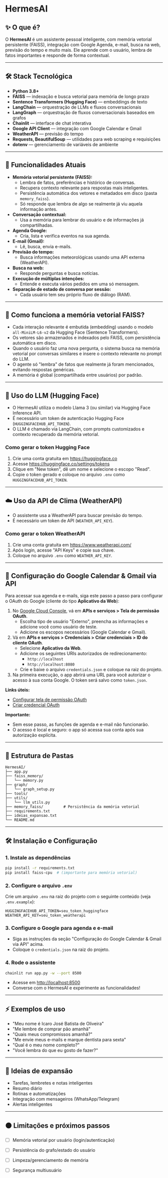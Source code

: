# HermesAI

## ✨ O que é?

O **HermesAI** é um assistente pessoal inteligente, com memória vetorial persistente (FAISS), integração com Google Agenda, e-mail, busca na web, previsão do tempo e muito mais. Ele aprende com o usuário, lembra de fatos importantes e responde de forma contextual.

---

## 🛠️ Stack Tecnológica

- **Python 3.8+**
- **FAISS** — indexação e busca vetorial para memória de longo prazo
- **Sentence Transformers (Hugging Face)** — embeddings de texto
- **LangChain** — orquestração de LLMs e fluxos conversacionais
- **LangGraph** — orquestração de fluxos conversacionais baseados em grafos
- **Chainlit** — interface de chat interativa
- **Google API Client** — integração com Google Calendar e Gmail
- **WeatherAPI** — previsão do tempo
- **Requests, BeautifulSoup** — utilidades para web scraping e requisições
- **dotenv** — gerenciamento de variáveis de ambiente

---

## 🚀 Funcionalidades Atuais

- **Memória vetorial persistente (FAISS):**
  - Lembra de fatos, preferências e histórico de conversas.
  - Recupera contexto relevante para respostas mais inteligentes.
  - Persistência automática dos vetores e metadados em disco (pasta `memory_faiss`).
  - Só responde que lembra de algo se realmente já viu aquela informação antes.
- **Conversação contextual:** 
  - Usa a memória para lembrar do usuário e de informações já compartilhadas.
- **Agenda Google:**
  - Cria, lista e verifica eventos na sua agenda.
- **E-mail (Gmail):**
  - Lê, busca, envia e-mails.
- **Previsão do tempo:** 
  - Busca informações meteorológicas usando uma API externa (WeatherAPI).
- **Busca na web:** 
  - Responde perguntas e busca notícias.
- **Execução de múltiplas intenções:** 
  - Entende e executa vários pedidos em uma só mensagem.
- **Separação de estado de conversa por sessão:** 
  - Cada usuário tem seu próprio fluxo de diálogo (RAM).

---

## 🧠 Como funciona a memória vetorial FAISS?

- Cada interação relevante é embutida (embedding) usando o modelo `all-MiniLM-L6-v2` da Hugging Face (Sentence Transformers).
- Os vetores são armazenados e indexados pelo FAISS, com persistência automática em disco.
- Quando o usuário faz uma nova pergunta, o sistema busca na memória vetorial por conversas similares e insere o contexto relevante no prompt do LLM.
- O agente só "lembra" de fatos que realmente já foram mencionados, evitando respostas genéricas.
- A memória é global (compartilhada entre usuários) por padrão.

---

## 🤖 Uso do LLM (Hugging Face)

- O HermesAI utiliza o modelo Llama 3 (ou similar) via Hugging Face Inference API.
- É necessário um token de autenticação Hugging Face (`HUGGINGFACEHUB_API_TOKEN`).
- O LLM é chamado via LangChain, com prompts customizados e contexto recuperado da memória vetorial.

### Como gerar o token Hugging Face

1. Crie uma conta gratuita em https://huggingface.co
2. Acesse https://huggingface.co/settings/tokens
3. Clique em "New token", dê um nome e selecione o escopo "Read".
4. Copie o token gerado e coloque no arquivo `.env` como `HUGGINGFACEHUB_API_TOKEN`.

---

## ☁️ Uso da API de Clima (WeatherAPI)

- O assistente usa a WeatherAPI para buscar previsão do tempo.
- É necessário um token de API (`WEATHER_API_KEY`).

### Como gerar o token WeatherAPI

1. Crie uma conta gratuita em https://www.weatherapi.com/
2. Após login, acesse "API Keys" e copie sua chave.
3. Coloque no arquivo `.env` como `WEATHER_API_KEY`.

---

## 📅 Configuração do Google Calendar & Gmail via API

Para acessar sua agenda e e-mails, siga este passo a passo para configurar o OAuth do Google (cliente do tipo **Aplicativo da Web**):

1. No [Google Cloud Console](https://console.cloud.google.com/), vá em **APIs e serviços > Tela de permissão OAuth**.
   - Escolha tipo de usuário "Externo", preencha as informações e adicione você como usuário de teste.
   - Adicione os escopos necessários (Google Calendar e Gmail).
2. Vá em **APIs e serviços > Credenciais > Criar credenciais > ID do cliente OAuth**.
   - Selecione **Aplicativo da Web**.
   - Adicione os seguintes URIs autorizados de redirecionamento:
     - `http://localhost`
     - `http://localhost:8080`
   - Crie e baixe o arquivo `credentials.json` e coloque na raiz do projeto.
3. Na primeira execução, o app abrirá uma URL para você autorizar o acesso à sua conta Google. O token será salvo como `token.json`.

**Links úteis:**
- [Configurar tela de permissão OAuth](https://developers.google.com/workspace/guides/configure-oauth-consent?hl=pt-br)
- [Criar credencial OAuth](https://support.google.com/workspacemigrate/answer/9222992?hl=PT)

**Importante:**
- Sem esse passo, as funções de agenda e e-mail não funcionarão.
- O acesso é local e seguro: o app só acessa sua conta após sua autorização explícita.

---

## 📂 Estrutura de Pastas

```
HermesAI/
├── app.py
├── faiss_memory/
│   └── memory.py
├── graph/
│   └── graph_setup.py
├── tools/
├── utils/
│   └── llm_utils.py
├── memory_faiss/         # Persistência da memória vetorial
├── requirements.txt
├── ideias_expansao.txt
└── README.md
```

---

## 🛠️ Instalação e Configuração

### 1. Instale as dependências

```bash
pip install -r requirements.txt
pip install faiss-cpu  # (importante para memória vetorial)
```

### 2. Configure o arquivo `.env`

Crie um arquivo `.env` na raiz do projeto com o seguinte conteúdo (veja `.env.example`):

```
HUGGINGFACEHUB_API_TOKEN=seu_token_huggingface
WEATHER_API_KEY=seu_token_weatherapi
```

### 3. Configure o Google para agenda e e-mail

- Siga as instruções da seção "Configuração do Google Calendar & Gmail via API" acima.
- Coloque o `credentials.json` na raiz do projeto.

### 4. Rode o assistente

```bash
chainlit run app.py -w --port 8500
```

- Acesse em [http://localhost:8500](http://localhost:8500)
- Converse com o HermesAI e experimente as funcionalidades!

---

## ⚡ Exemplos de uso

- "Meu nome é Icaro José Batista de Oliveira"
- "Me lembre de comprar pão amanhã"
- "Quais meus compromissos amanhã?"
- "Me envie meus e-mails e marque dentista para sexta"
- "Qual é o meu nome completo?"
- "Você lembra do que eu gosto de fazer?"

---

## 🧩 Ideias de expansão

- Tarefas, lembretes e notas inteligentes
- Resumo diário
- Rotinas e automatizações
- Integração com mensageiros (WhatsApp/Telegram)
- Alertas inteligentes

---

## 🟠 Limitações e próximos passos

- [ ] Memória vetorial por usuário (login/autenticação)
- [ ] Persistência do grafo/estado do usuário
- [ ] Limpeza/gerenciamento de memória
- [ ] Segurança multiusuário


